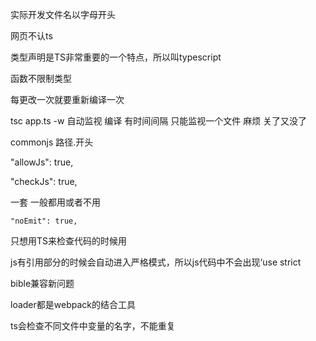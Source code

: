 实际开发文件名以字母开头

网页不认ts


类型声明是TS非常重要的一个特点，所以叫typescript



函数不限制类型

每更改一次就要重新编译一次


 tsc app.ts -w  自动监视 编译  有时间间隔 只能监视一个文件  麻烦 关了又没了

 commonjs  路径.开头


"allowJs": true,

"checkJs": true,

一套 一般都用或者不用

    "noEmit": true,
只想用TS来检查代码的时候用


js有引用部分的时候会自动进入严格模式，所以js代码中不会出现‘use strict

 bible兼容新问题

 loader都是webpack的结合工具

 ts会检查不同文件中变量的名字，不能重复